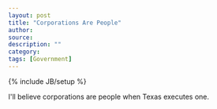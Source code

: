 ```yaml
---
layout: post
title: "Corporations Are People"
author:
source:
description: ""
category:
tags: [Government]
---
```

{% include JB/setup %}

I'll believe corporations are people when Texas executes one.

